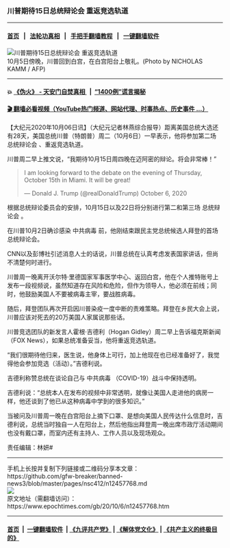 ### 川普期待15日总统辩论会 重返竞选轨道
------------------------

#### [首页](https://github.com/gfw-breaker/banned-news3/blob/master/README.md) &nbsp;&nbsp;|&nbsp;&nbsp; [法轮功真相](https://github.com/begood0513/basic/blob/master/README.md)  &nbsp;&nbsp;|&nbsp;&nbsp; [手把手翻墙教程](https://github.com/gfw-breaker/guides/wiki)  &nbsp;&nbsp;|&nbsp;&nbsp; [一键翻墙软件](https://github.com/gfw-breaker/nogfw/blob/master/README.md)  



<div><img alt="川普期待15日总统辩论会 重返竞选轨道" class="attachment-djy_600_400 size-djy_600_400 wp-post-image" src="https://i.epochtimes.com/assets/uploads/2020/10/000_8RH24B-600x400-2.jpg"/>
<div class="caption">
 10月5日傍晚，川普回到白宫，在白宫阳台上敬礼。(Photo by NICHOLAS KAMM / AFP)
</div></div><hr/>

#### 💥 [《伪火》 - 天安门自焚真相 ](http://158.247.195.190:10000/videos/blog/weihuo.html)&nbsp; |&nbsp; [“1400例”谎言揭秘  ](http://158.247.195.190:10000/videos/blog/jiexi1400.html)

#### [ 🎬  翻墙必看视频（YouTube热门频道、网站代理、时事热点、历史事件 ...）](https://github.com/gfw-breaker/links/blob/master/banned.md)

<div><p>
 【大纪元2020年10月06日讯】（大纪元记者林燕综合报导）距离美国总统大选还有28天，美国总统川普（特朗普）周二（10月6日）一早表示，他将参加第二场
 <ok href="https://www.epochtimes.com/gb/tag/%E6%80%BB%E7%BB%9F%E8%BE%A9%E8%AE%BA%E4%BC%9A.html">
  总统辩论会
 </ok>
 、重返竞选轨道。
</p>
<p>
 川普周二早上推文说，“我期待10月15日周四晚在迈阿密的辩论。将会非常棒！”
</p>
<p>
</p>
<blockquote class="twitter-tweet">
 <p dir="ltr" lang="en">
  I am looking forward to the debate on the evening of Thursday, October 15th in Miami. It will be great!
 </p>
 <p>
  — Donald J. Trump (@realDonaldTrump)
  <ok href="https://twitter.com/realDonaldTrump/status/1313489709847531520?ref_src=twsrc%5Etfw">
   October 6, 2020
  </ok>
 </p>
</blockquote>
<p>
 <p>
  根据总统辩论委员会的安排，10月15日以及22日将分别进行第二和第三场
  <ok href="https://www.epochtimes.com/gb/tag/%E6%80%BB%E7%BB%9F%E8%BE%A9%E8%AE%BA%E4%BC%9A.html">
   总统辩论会
  </ok>
  。
 </p>
 <p>
  在川普10月2日确诊感染
  <ok href="https://www.epochtimes.com/gb/tag/%E4%B8%AD%E5%85%B1%E7%97%85%E6%AF%92.html">
   中共病毒
  </ok>
  前，他刚结束跟民主党总统候选人拜登的首场总统辩论会。
 </p>
 <p>
  CNN以及彭博社引述消息人士的话说，川普总统在认真考虑发表国家讲话，但尚不清楚何时进行。
 </p>
 <p>
  川普周一晚离开沃尔特·里德国家军事医学中心、返回白宫，他在个人推特账号上发布一段视频说，虽然知道存在风险和危险，但作为领导人，他必须在前线；同时，他鼓励美国人不要被病毒主宰，要战胜病毒。
 </p>
 <p>
  随后，拜登团队再次开启因川普染疫一度中断的责难策略。拜登在乡民大会上说，川普应该对死去的20万美国人家属说那些话。
 </p>
 <p>
  川普竞选团队的新发言人霍根·吉德利（Hogan Gidley）周二早上告诉福克斯新闻（FOX News），如果总统准备妥当，他将重返竞选轨道。
 </p>
 <p>
  “我们很期待他归来，医生说，他身体上可行，加上他现在也已经准备好了，我觉得他会参加竞选（活动）。”吉德利说。
 </p>
 <p>
  吉德利称赞总统在谈论自己与
  <ok href="https://www.epochtimes.com/gb/tag/%E4%B8%AD%E5%85%B1%E7%97%85%E6%AF%92.html">
   中共病毒
  </ok>
  （COVID-19）战斗中保持透明。
 </p>
 <p>
  吉德利说：“总统本人在发布的视频中非常透明，就像让美国人走进他的病房一样，他还谈到了他已从这种病毒中学到的很多知识。”
 </p>
 <p>
  当被问及川普周一晚在白宫阳台上摘下口罩、是想向美国人民传达什么信息时，吉德利说，总统当时独自一人在阳台上，然后他指出拜登周一晚出席市政厅活动期间也没有戴口罩，而室内还有主持人、工作人员以及现场观众。
 </p>
 <p>
  责任编辑：林妍#
 </p>
</p></div>
<hr/>
手机上长按并复制下列链接或二维码分享本文章：<br/>
https://github.com/gfw-breaker/banned-news3/blob/master/pages/nsc412/n12457768.md <br/>
<a href='https://github.com/gfw-breaker/banned-news3/blob/master/pages/nsc412/n12457768.md'><img src='https://github.com/gfw-breaker/banned-news3/blob/master/pages/nsc412/n12457768.md.png'/></a> <br/>
原文地址（需翻墙访问）：https://www.epochtimes.com/gb/20/10/6/n12457768.htm


------------------------
#### [首页](https://github.com/gfw-breaker/banned-news3/blob/master/README.md) &nbsp;|&nbsp; [一键翻墙软件](https://github.com/gfw-breaker/nogfw/blob/master/README.md) &nbsp;| [《九评共产党》](https://github.com/gfw-breaker/9ping.md/blob/master/README.md#九评之一评共产党是什么) | [《解体党文化》](https://github.com/gfw-breaker/jtdwh.md/blob/master/README.md) | [《共产主义的终极目的》](https://github.com/gfw-breaker/gczydzjmd.md/blob/master/README.md)


<img src='http://gfw-breaker.win/banned-news3/pages/nsc412/n12457768.md' width='0px' height='0px'/>
